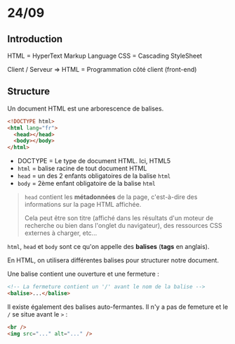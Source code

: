 # 24/09

## Introduction

HTML = HyperText Markup Language
CSS = Cascading StyleSheet

Client / Serveur => HTML = Programmation côté client (front-end)

## Structure

Un document HTML est une arborescence de balises.

```html
<!DOCTYPE html>
<html lang="fr">
  <head></head>
  <body></body>
</html>
```

- DOCTYPE = Le type de document HTML. Ici, HTML5
- `html` = balise racine de tout document HTML
- `head` = un des 2 enfants obligatoires de la balise `html`
- `body` = 2ème enfant obligatoire de la balise `html`

>`head` contient les **métadonnées** de la page, c'est-à-dire des informations sur la page HTML affichée.
>
>Cela peut être son titre (affiché dans les résultats d'un moteur de recherche ou bien dans l'onglet du navigateur), des ressources CSS externes à charger, etc...



`html`, `head` et `body` sont ce qu'on appelle des **balises** (**tags** en anglais).

En HTML, on utilisera différentes balises pour structurer notre document.

Une balise contient une ouverture et une fermeture :

```html
<!-- La fermeture contient un '/' avant le nom de la balise -->
<balise>...</balise>
```

Il existe également des balises auto-fermantes. Il n'y a pas de femeture et le `/` se situe avant le `>` :

```html
<br />
<img src="..." alt="..." />
```
